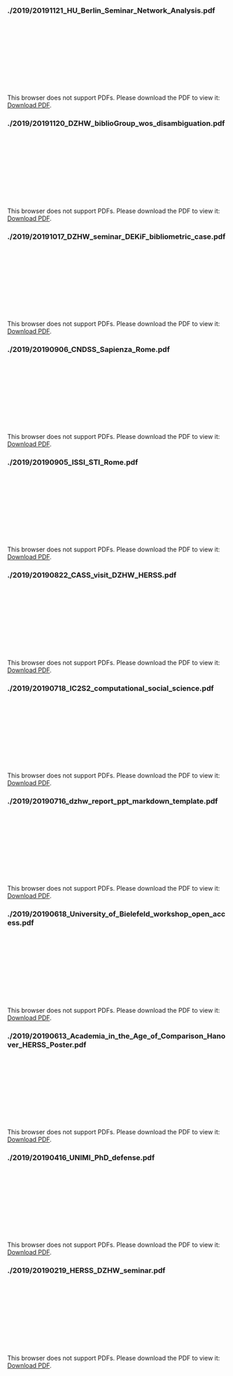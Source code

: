 
### ./2019/20191121_HU_Berlin_Seminar_Network_Analysis.pdf

<object data="./2019/20191121_HU_Berlin_Seminar_Network_Analysis.pdf" type="application/pdf" width="500px" height="500px">
    <embed src="./2019/20191121_HU_Berlin_Seminar_Network_Analysis.pdf">
        <p>This browser does not support PDFs. Please download the PDF to view it: <a href="./2019/20191121_HU_Berlin_Seminar_Network_Analysis.pdf">Download PDF</a>.</p>
    </embed>
</object>

### ./2019/20191120_DZHW_biblioGroup_wos_disambiguation.pdf

<object data="./2019/20191120_DZHW_biblioGroup_wos_disambiguation.pdf" type="application/pdf" width="500px" height="500px">
    <embed src="./2019/20191120_DZHW_biblioGroup_wos_disambiguation.pdf">
        <p>This browser does not support PDFs. Please download the PDF to view it: <a href="./2019/20191120_DZHW_biblioGroup_wos_disambiguation.pdf">Download PDF</a>.</p>
    </embed>
</object>

### ./2019/20191017_DZHW_seminar_DEKiF_bibliometric_case.pdf

<object data="./2019/20191017_DZHW_seminar_DEKiF_bibliometric_case.pdf" type="application/pdf" width="500px" height="500px">
    <embed src="./2019/20191017_DZHW_seminar_DEKiF_bibliometric_case.pdf">
        <p>This browser does not support PDFs. Please download the PDF to view it: <a href="./2019/20191017_DZHW_seminar_DEKiF_bibliometric_case.pdf">Download PDF</a>.</p>
    </embed>
</object>

### ./2019/20190906_CNDSS_Sapienza_Rome.pdf

<object data="./2019/20190906_CNDSS_Sapienza_Rome.pdf" type="application/pdf" width="500px" height="500px">
    <embed src="./2019/20190906_CNDSS_Sapienza_Rome.pdf">
        <p>This browser does not support PDFs. Please download the PDF to view it: <a href="./2019/20190906_CNDSS_Sapienza_Rome.pdf">Download PDF</a>.</p>
    </embed>
</object>

### ./2019/20190905_ISSI_STI_Rome.pdf

<object data="./2019/20190905_ISSI_STI_Rome.pdf" type="application/pdf" width="500px" height="500px">
    <embed src="./2019/20190905_ISSI_STI_Rome.pdf">
        <p>This browser does not support PDFs. Please download the PDF to view it: <a href="./2019/20190905_ISSI_STI_Rome.pdf">Download PDF</a>.</p>
    </embed>
</object>

### ./2019/20190822_CASS_visit_DZHW_HERSS.pdf

<object data="./2019/20190822_CASS_visit_DZHW_HERSS.pdf" type="application/pdf" width="500px" height="500px">
    <embed src="./2019/20190822_CASS_visit_DZHW_HERSS.pdf">
        <p>This browser does not support PDFs. Please download the PDF to view it: <a href="./2019/20190822_CASS_visit_DZHW_HERSS.pdf">Download PDF</a>.</p>
    </embed>
</object>

### ./2019/20190718_IC2S2_computational_social_science.pdf

<object data="./2019/20190718_IC2S2_computational_social_science.pdf" type="application/pdf" width="500px" height="500px">
    <embed src="./2019/20190718_IC2S2_computational_social_science.pdf">
        <p>This browser does not support PDFs. Please download the PDF to view it: <a href="./2019/20190718_IC2S2_computational_social_science.pdf">Download PDF</a>.</p>
    </embed>
</object>

### ./2019/20190716_dzhw_report_ppt_markdown_template.pdf

<object data="./2019/20190716_dzhw_report_ppt_markdown_template.pdf" type="application/pdf" width="500px" height="500px">
    <embed src="./2019/20190716_dzhw_report_ppt_markdown_template.pdf">
        <p>This browser does not support PDFs. Please download the PDF to view it: <a href="./2019/20190716_dzhw_report_ppt_markdown_template.pdf">Download PDF</a>.</p>
    </embed>
</object>

### ./2019/20190618_University_of_Bielefeld_workshop_open_access.pdf

<object data="./2019/20190618_University_of_Bielefeld_workshop_open_access.pdf" type="application/pdf" width="500px" height="500px">
    <embed src="./2019/20190618_University_of_Bielefeld_workshop_open_access.pdf">
        <p>This browser does not support PDFs. Please download the PDF to view it: <a href="./2019/20190618_University_of_Bielefeld_workshop_open_access.pdf">Download PDF</a>.</p>
    </embed>
</object>

### ./2019/20190613_Academia_in_the_Age_of_Comparison_Hanover_HERSS_Poster.pdf

<object data="./2019/20190613_Academia_in_the_Age_of_Comparison_Hanover_HERSS_Poster.pdf" type="application/pdf" width="500px" height="500px">
    <embed src="./2019/20190613_Academia_in_the_Age_of_Comparison_Hanover_HERSS_Poster.pdf">
        <p>This browser does not support PDFs. Please download the PDF to view it: <a href="./2019/20190613_Academia_in_the_Age_of_Comparison_Hanover_HERSS_Poster.pdf">Download PDF</a>.</p>
    </embed>
</object>

### ./2019/20190416_UNIMI_PhD_defense.pdf

<object data="./2019/20190416_UNIMI_PhD_defense.pdf" type="application/pdf" width="500px" height="500px">
    <embed src="./2019/20190416_UNIMI_PhD_defense.pdf">
        <p>This browser does not support PDFs. Please download the PDF to view it: <a href="./2019/20190416_UNIMI_PhD_defense.pdf">Download PDF</a>.</p>
    </embed>
</object>

### ./2019/20190219_HERSS_DZHW_seminar.pdf

<object data="./2019/20190219_HERSS_DZHW_seminar.pdf" type="application/pdf" width="500px" height="500px">
    <embed src="./2019/20190219_HERSS_DZHW_seminar.pdf">
        <p>This browser does not support PDFs. Please download the PDF to view it: <a href="./2019/20190219_HERSS_DZHW_seminar.pdf">Download PDF</a>.</p>
    </embed>
</object>
